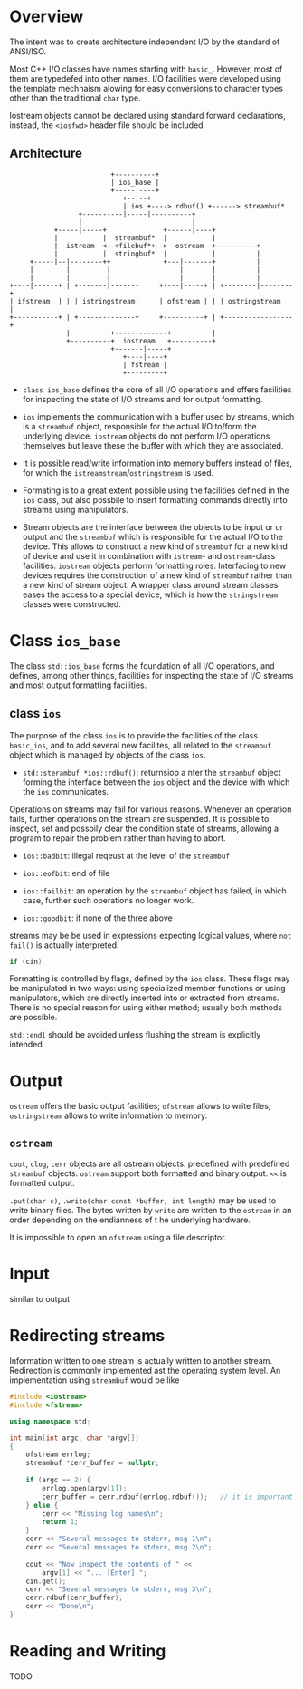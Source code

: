 # Overview

The intent was to create architecture independent I/O by the standard of ANSI/ISO.

Most C++ I/O classes have names starting with `basic_`. However, most of them are typedefed into other names. I/O facilities were developed using the template mechnaism alowing for easy conversions to character types other than the traditional `char` type.

Iostream objects cannot be declared using standard forward declarations, instead, the `<iosfwd>` header file should be included.

## Architecture

```
                         +----------+
                         | ios_base |
                         +-----|----+
                            +--|--+
                            | ios +----> rdbuf() +------> streambuf*
                 +----------|-----|----------+
                 |                           |
           +-----|-----+              +------|----+
           |           |  streambuf*  |           |
           |  istream  <--+filebuf*+-->  ostream  +----------+
           |           |  stringbuf*  |           |          |
     +-----|--|--------++             +---|-------+          |
     |        |         |                 |       |          |
     |        |         |                 |       |          |
+----|------+ | +-------|------+     +----|-----+ | +--------|--------+
| ifstream  | | | istringstream|     | ofstream | | | ostringstream   |
+-----------+ | +--------------+     +----------+ | +-----------------+
              |          +-------------+          |
              +----------+  iostream   +----------+
                         +-------|-----+
                            +----|----+
                            | fstream |
                            +---------+

```

- `class ios_base` defines the core of all I/O operations and offers facilities for inspecting the state of I/O streams and for output formatting.

- `ios` implements the communication with a buffer used by streams, which is a `streambuf` object, responsible for the actual I/O to/form the underlying device. `iostream` objects do not perform I/O operations themselves but leave these the buffer with which they are associated.

- It is possible read/write information into memory buffers instead of files, for which the `istreamstream`/`ostringstream` is used.

- Formating is to a great extent possible using the facilities defined in the `ios` class, but also possbile to insert formatting commands directly into streams using manipulators.

- Stream objects are the interface between the objects to be input or or output and the `streambuf` which is responsible for the actual I/O to the device. This allows to construct a new kind of `streambuf` for a new kind of device and use it in combination with `istream`- and `ostream`-class facilities. `iostream` objects perform formatting roles. Interfacing to new devices requires the construction of a new kind of `streambuf` rather than a new kind of stream object. A wrapper class around stream classes eases the access to a special device, which is how the `stringstream` classes were constructed.

# Class `ios_base`

The class `std::ios_base` forms the foundation of all I/O operations, and defines, among other things, facilities for inspecting the state of I/O streams and most output formatting facilities.

## class `ios`

The purpose of the class `ios` is to provide the facilities of the class `basic_ios`, and to add several new facilites, all related to
the `streambuf` object which is managed by objects of the class `ios`.

- `std::sterambuf *ios::rdbuf()`: returnsiop a nter the `streambuf` object forming the interface between the `ios` object and the device with which the `ios` communicates.

Operations on streams may fail for various reasons. Whenever an operation fails, further operations on the stream are suspended. It is possible to inspect, set and possbily clear the condition state of streams, allowing a program to repair the problem rather than having to abort.

- `ios::badbit`: illegal reqeust at the level of the `streambuf`

- `ios::eofbit`: end of file

- `ios::failbit`: an operation by the `streambuf` object has failed, in which case, further such operations no longer work.

- `ios::goodbit`: if none of the three above 

streams may be be used in expressions expecting logical values, where `not fail()` is actually interpreted.

```cpp
if (cin)
```

Formatting is controlled by flags, defined by the `ios` class. These flags may be manipulated in two ways: using specialized member functions or using manipulators, which are directly inserted into or extracted from streams. There is no special reason for using either method; usually both methods are possible.

`std::endl` should be avoided unless flushing the stream is explicitly intended.


# Output

`ostream` offers the basic output facilities; `ofstream` allows to write files; `ostringstream` allows to write information to memory. 

## `ostream`

`cout`, `clog`, `cerr` objects are all ostream objects. predefined with predefined `streambuf` objects. `ostream` support both formatted and binary output. `<<` is formatted output.

`.put(char c)`, `.write(char const *buffer, int length)` may be used to write binary files. The bytes written by `write` are written to the `ostream` in an order depending on the endianness of t he underlying hardware.


It is impossible to open an `ofstream` using a file descriptor.

# Input

similar to output

# Redirecting streams

Information written to one stream is actually written to another stream. Redirection is commonly implemented ast the operating system level. An implementation using `streambuf` would be like

```cpp
#include <iostream>
#include <fstream>

using namespace std;

int main(int argc, char *argv[])
{
    ofstream errlog;
    streambuf *cerr_buffer = nullptr;
    
    if (argc == 2) {
        errlog.open(argv[1]);
        cerr_buffer = cerr.rdbuf(errlog.rdbuf());   // it is important that the original buffer be saved
    } else {
        cerr << "Missing log names\n";
        return 1;
    }
    cerr << "Several messages to stderr, msg 1\n";
    cerr << "Several messages to stderr, msg 2\n";
    
    cout << "Now inspect the contents of " <<
        argv[1] << "... [Enter] ";
    cin.get();
    cerr << "Several messages to stderr, msg 3\n";
    cerr.rdbuf(cerr_buffer);
    cerr << "Done\n";
}
```

# Reading and Writing

TODO
